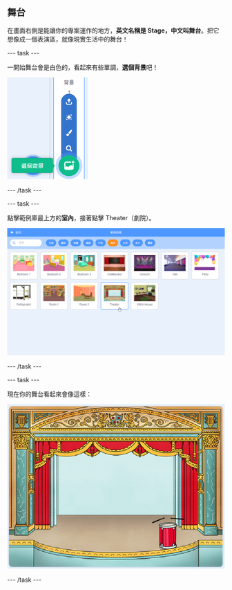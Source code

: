 ## 舞台

在畫面右側是能讓你的專案運作的地方，**英文名稱是 Stage，中文叫舞台**。把它想像成一個表演區，就像現實生活中的舞台！

\--- task \---

一開始舞台會是白色的，看起來有些單調，**選個背景**吧！

![截圖](images/band-stage-choose.png)

\--- /task \---

\--- task \---

點擊範例庫最上方的**室內**，接著點擊 Theater（劇院）。

![截圖](images/band-backdrop.png)

\--- /task \---

\--- task \---

現在你的舞台看起來會像這樣：

![截圖](images/band-stage.png)

\--- /task \---